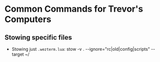 # Common Commands for Trevor's Computers

## Stowing specific files

- Stowing just `.wezterm.lua`: stow -v . --ignore="rc|old|config|scripts" --target ~/
